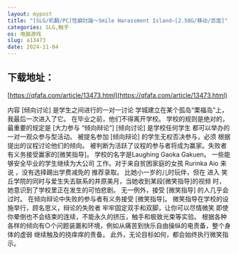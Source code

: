 ```yaml
---
layout: mypost
title: "[SLG/机翻/PC]性癖討論～Smile Harassment Island~[2.58G/移动/百度]"
categories: SLG,触手
os: 电脑游戏
slug: a13473
date: 2024-11-04
---
```


## 下载地址：

[https://qfafa.com/article/13473.html](https://qfafa.com/article/13473.html)

内容
\[倾向讨论\] 是学生之间进行的一对一讨论
学城建立在某个孤岛“栗福岛”上，我最后一次进入了它。
在毕业之前，他们不得离开学校。
学校的规则是绝对的，最重要的规定是
\[大力参与 “倾向辩论”\]
\[倾向讨论\] 是学校任何学生
都可以举办的一对一观众参与型活动。
被提名参加 \[倾向辩论\] 的学生无权否决参与，必须
根据提出的议程讨论他们的倾向。
被判断为活跃了议程的参与者将成为赢家。失败者
有义务接受赢家的\[微笑指导\]。
学校的名字是Laughing Gaoka Gakuen。 一些能够安全毕业的学生继续为大公司
工作。对于来自贫困家庭的女孩 Rurinka Aio 来说
，没有选择踢出学费减免的
推荐录取。
比她小一岁的儿时玩伴，但在
进入
笑丘学院的同时与爱生失去联系的井原美月，当她收到某段\[微笑指导\]的视频
时，她意识到了学校里正在发生的可怕悲剧。
无一例外，接受 \[微笑指导\] 的人几乎会过时。
在倾向辩论中失败的参与者有义务接受 \[微笑指导\]。
微笑指导在学校的设施举行，顾名思义，辩论的失败者 牢牢固定双手和双脚，让你可以尽情微笑
即使你晕倒也不会结束的连续，不能永久的挤压，触手和极致光束等实验。 根据各种各样的倾向有○个问题装置和环境，例如从痛苦到快乐自由操纵的电责备，整个身体的虚弱
继续触及的挠痒痒的责备。
此外，无论目标如何，都会始终执行微笑指示。